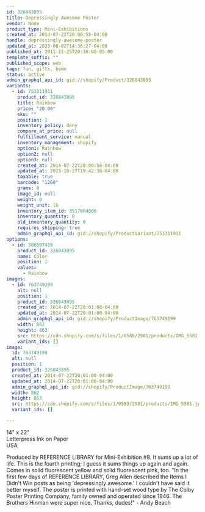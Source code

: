 ```yaml
---
id: 326843895
title: Depressingly Awesome Poster
vendor: None
product_type: Mini-Exhibitions
created_at: 2014-07-22T20:00:58-04:00
handle: depressingly-awesome-poster
updated_at: 2023-08-02T14:36:27-04:00
published_at: 2011-11-25T20:30:00-05:00
template_suffix: ""
published_scope: web
tags: fun, gifts, home
status: active
admin_graphql_api_id: gid://shopify/Product/326843895
variants:
  - id: 753311911
    product_id: 326843895
    title: Rainbow
    price: "20.00"
    sku: ""
    position: 1
    inventory_policy: deny
    compare_at_price: null
    fulfillment_service: manual
    inventory_management: shopify
    option1: Rainbow
    option2: null
    option3: null
    created_at: 2014-07-22T20:00:58-04:00
    updated_at: 2023-10-27T19:42:38-04:00
    taxable: true
    barcode: "1260"
    grams: 0
    image_id: null
    weight: 0
    weight_unit: lb
    inventory_item_id: 3517004806
    inventory_quantity: 0
    old_inventory_quantity: 0
    requires_shipping: true
    admin_graphql_api_id: gid://shopify/ProductVariant/753311911
options:
  - id: 386507419
    product_id: 326843895
    name: Color
    position: 1
    values:
      - Rainbow
images:
  - id: 763749199
    alt: null
    position: 1
    product_id: 326843895
    created_at: 2014-07-22T20:01:00-04:00
    updated_at: 2014-07-22T20:01:00-04:00
    admin_graphql_api_id: gid://shopify/ProductImage/763749199
    width: 862
    height: 863
    src: https://cdn.shopify.com/s/files/1/0589/2901/products/IMG_5581.jpeg?v=1406073660
    variant_ids: []
image:
  id: 763749199
  alt: null
  position: 1
  product_id: 326843895
  created_at: 2014-07-22T20:01:00-04:00
  updated_at: 2014-07-22T20:01:00-04:00
  admin_graphql_api_id: gid://shopify/ProductImage/763749199
  width: 862
  height: 863
  src: https://cdn.shopify.com/s/files/1/0589/2901/products/IMG_5581.jpeg?v=1406073660
  variant_ids: []

---
```


14" x 22"  
Letterpress Ink on Paper  
USA

Produced by REFERENCE LIBRARY for Mini-Exhibition #8. It sums up a lot of life. This is the fourth printing; I guess it sums things up again and again. Comes in solid fluorescent yellow and solid fluorescent pink, too. "In the first few days of REFERENCE LIBRARY, Greg Allen described the Items I Didn't Win posts as being 'depressingly awesome.' I couldn't have said it better myself. The poster is printed with hand-set wood type by The Colby Poster Printing Company, family owned and operated since 1946. The Brothers Hinman were super nice. Thanks, dudes!" - Andy Beach